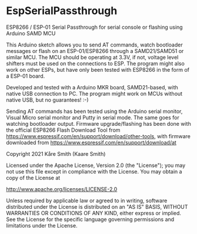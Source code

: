 # EspSerialPassthrough
ESP8266 / ESP-01 Serial Passthrough for serial console or flashing using Arduino SAMD MCU

This Arduino sketch allows you to send AT commands, watch bootloader messages or flash on an ESP-01/ESP8266 through a SAMD21/SAMD51 or similar MCU. 
The MCU should be operating at 3.3V, if not, voltage level shifters must be used on the connections to ESP.
The program might also work on other ESPs, but have only been tested with ESP8266 in the form of a ESP-01 board.

Developed and tested with a Arduino MKR board, SAMD21-based, with native USB connection to PC.
The program might work on MCUs without native USB, but no guarantees! :-)

Sending AT commands has been tested using the Arduino serial monitor, Visual Micro serial monitor and Putty in serial mode.
The same goes for watching bootloader output.
Firmware upgrade/flashing has been done with the official ESP8266 Flash Download Tool from https://www.espressif.com/en/support/download/other-tools, 
with firmware downloaded from https://www.espressif.com/en/support/download/at


Copyright 2021 Kåre Smith (Kaare Smith)

Licensed under the Apache License, Version 2.0 (the "License");
you may not use this file except in compliance with the License.
You may obtain a copy of the License at

  http://www.apache.org/licenses/LICENSE-2.0

Unless required by applicable law or agreed to in writing, software
distributed under the License is distributed on an "AS IS" BASIS,
WITHOUT WARRANTIES OR CONDITIONS OF ANY KIND, either express or implied.
See the License for the specific language governing permissions and
limitations under the License.
